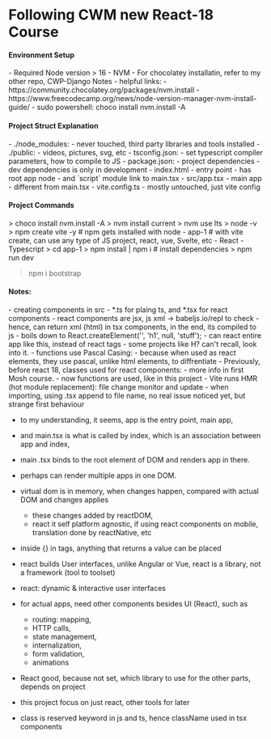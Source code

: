 # Following CWM new React-18 Course

<h4>Environment Setup</h4>
- Required Node version > 16
- NVM
- For chocolatey installatin, refer to my other repo, CWP-Django Notes
- helpful links:
    - https://community.chocolatey.org/packages/nvm.install
    - https://www.freecodecamp.org/news/node-version-manager-nvm-install-guide/
- sudo powershell: choco install nvm.install -A

<h4>Project Struct Explanation</h4>
- ./node_modules:
    - never touched, third party libraries and tools installed
- ./public:
    - videos, pictures, svg, etc
- tsconfig.json:
    - set typescript compiler parameters, how to compile to JS
- package.json:
    - project dependencies
    - dev dependencies is only in development
- index.html
    - entry point
    - has root app node
    - and `script` module link to main.tsx
- src/app.tsx
    - main app
    - different from main.tsx
- vite.config.ts
    - mostly untouched, just vite config
    
<h4>Project Commands</h4>
> choco install nvm.install -A
> nvm install current
> nvm use lts
> node -v
> npm create vite -y
    # npm gets installed with node
    - app-1
    # with vite create, can use any type of JS project, react, vue, Svelte, etc
    - React
    - Typescript
> cd app-1
> npm install | npm i
    # install dependencies
> npm run dev

> npm i bootstrap

<h4>Notes:</h4>
- creating components in src
- *.ts for plaing ts, and *.tsx for react components
- react components are jsx, js xml -> babeljs.io/repl to check
- hence, can return xml (html) in tsx components, in the end, its compiled to js
- boils down to React.createElement('', 'h1', null, 'stuff');
- can react entire app like this, instead of react tags
    - some projects like H? can't recall, look into it.
- functions use Pascal Casing:
    - because when used as react elements, they use pascal, unlike html elements, to diffrentiate
- Previously, before react 18, classes used for react components:
    - more info in first Mosh course.
    - now functions are used, like in this project
- Vite runs HMR (hot module replacement): file change monitor and update
- when importing, using .tsx append to file name, no real issue noticed yet, but strange first behaviour

- to my understanding, it seems, app is the entry point, main app,
- and main.tsx is what is called by index, which is an association between app and index,
- main .tsx binds to the root element of DOM and renders app in there.
- perhaps can render multiple apps in one DOM.
- virtual dom is in memory, when changes happen, compared with actual DOM and changes applies

  - these changes added by reactDOM,
  - react it self platform agnostic, if using react components on mobile, translation done by reactNative, etc

- inside {} in tags, anything that returns a value can be placed
- react builds User interfaces, unlike Angular or Vue, react is a library, not a framework (tool to toolset)
- react: dynamic & interactive user interfaces
- for actual apps, need other components besides UI (React), such as
  - routing: mapping,
  - HTTP calls,
  - state management,
  - internalization,
  - form validation,
  - animations
- React good, because not set, which library to use for the other parts, depends on project
- this project focus on just react, other tools for later
- class is reserved keyword in js and ts, hence className used in tsx components
